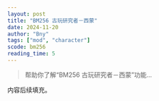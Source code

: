 ```yaml
---
layout: post
title: "BM256 古玩研究者－西蒙"
date: 2024-11-20
author: "Bny"
tags: ["mod", "character"]
scode: bm256
reading_time: 5
---
```


> 帮助你了解“BM256 古玩研究者－西蒙”功能...

内容后续填充。
